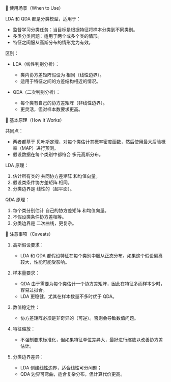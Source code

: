 📌 使用场景（When to Use）

LDA 和 QDA 都是分类模型，适用于：

- 监督学习分类任务：当目标是根据特征将样本分类到不同类别。
- 多类分类问题：适用于两个或多个类的情形。
- 特征之间服从高斯分布的情形尤为有效。

区别：

- LDA（线性判别分析）：

  - 类内协方差矩阵假设为 相同（线性边界）。
  - 适用于特征之间的方差结构相近的情况。

- QDA（二次判别分析）：

  - 每个类有自己的协方差矩阵（非线性边界）。
  - 更灵活，但对样本数要求更高。

📌 基本原理（How It Works）

共同点：

- 两者都基于 贝叶斯定理，对每个类估计其概率密度函数，然后使用最大后验概率（MAP）进行预测。
- 假设数据在每个类别中都符合 多元高斯分布。

LDA 原理：

1. 估计所有类的 共同协方差矩阵 和均值向量。
2. 假设类条件协方差矩阵 相同。
3. 分类边界是 线性的（超平面）。

QDA 原理：

1. 每个类分别估计 自己的协方差矩阵 和均值向量。
2. 不假设类条件协方差相等。
3. 分类边界是 二次曲线，更复杂。

📌 注意事项（Caveats）

1. 高斯假设要求：

   - LDA 和 QDA 都假设特征在每个类别中服从正态分布。如果这个假设偏离较大，性能可能受影响。

2. 样本量要求：

   - QDA 由于需要为每个类估计一个协方差矩阵，因此在特征多而样本少时，容易过拟合。
   - LDA 更稳健，尤其在样本数量不多时优于 QDA。

3. 数值稳定性：

   - 协方差矩阵必须是非奇异的（可逆）。否则会导致数值问题。

4. 特征缩放：

   - 不强制要求标准化，但如果特征单位差异大，最好进行缩放以改善协方差估计。

5. 分类边界差异：

   - LDA 创建线性边界，适合线性可分问题；
   - QDA 边界可弯曲，适合复杂分布，但计算代价更高。
